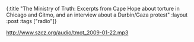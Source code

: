 {:title "The Ministry of Truth: Excerpts from Cape Hope about torture in Chicago and Gitmo, and an interview about a Durbin/Gaza protest"
:layout :post
:tags  ["radio"]}

<http://www.szcz.org/audio/tmot_2009-01-22.mp3>

